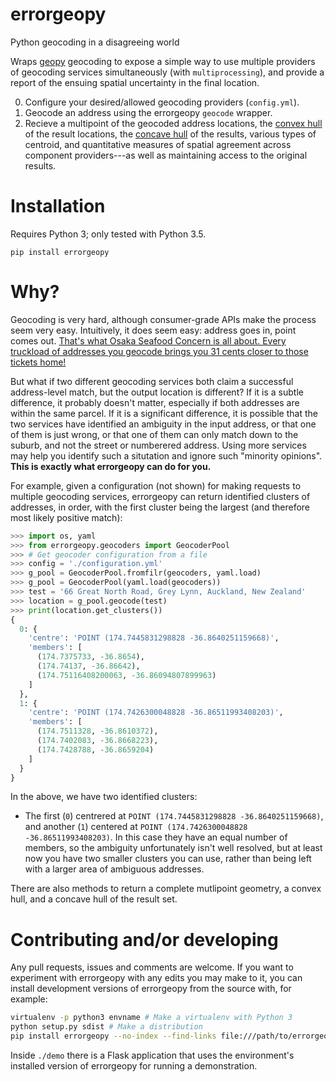 # errorgeopy
Python geocoding in a disagreeing world

Wraps [geopy](https://github.com/geopy/geopy) geocoding to expose a simple way to use multiple providers of geocoding services simultaneously (with `multiprocessing`), and provide a report of the ensuing spatial uncertainty in the final location.

0. Configure your desired/allowed geocoding providers (`config.yml`).
1. Geocode an address using the errorgeopy `geocode` wrapper.
2. Recieve a multipoint of the geocoded address locations, the [convex hull](http://scipy.github.io/devdocs/generated/scipy.spatial.ConvexHull.html) of the result locations, the [concave hull](http://blog.thehumangeo.com/2014/05/12/drawing-boundaries-in-python/) of the results, various types of centroid, and quantitative measures of spatial agreement across component providers---as well as maintaining access to the original results.

# Installation

Requires Python 3; only tested with Python 3.5.

`pip install errorgeopy`

# Why?

Geocoding is very hard, although consumer-grade APIs make the process seem very easy. Intuitively, it does seem easy: address goes in, point comes out. [That's what Osaka Seafood Concern is all about. Every truckload of addresses you geocode brings you 31 cents closer to those tickets home!](https://www.youtube.com/watch?v=cIosb69x9iI)

But what if two different geocoding services both claim a successful address-level match, but the output location is different? If it is a subtle difference, it probably doesn't matter, especially if both addresses are within the same parcel. If it is a significant difference, it is possible that the two services have identified an ambiguity in the input address, or that one of them is just wrong, or that one of them can only match down to the suburb, and not the street or numberered address. Using more services may help you identify such a situtation and ignore such "minority opinions". **This is exactly what errorgeopy can do for you.**

For example, given a configuration (not shown) for making requests to multiple geocoding services, errorgeopy can return identified clusters of addresses, in order, with the first cluster being the largest (and therefore most likely positive match):

```python
>>> import os, yaml
>>> from errorgeopy.geocoders import GeocoderPool
>>> # Get geocoder configuration from a file
>>> config = './configuration.yml'
>>> g_pool = GeocoderPool.fromfilr(geocoders, yaml.load)
>>> g_pool = GeocoderPool(yaml.load(geocoders))
>>> test = '66 Great North Road, Grey Lynn, Auckland, New Zealand'
>>> location = g_pool.geocode(test)
>>> print(location.get_clusters())
{
  0: {
    'centre': 'POINT (174.7445831298828 -36.8640251159668)',
    'members': [
      (174.7375733, -36.8654),
      (174.74137, -36.86642),
      (174.75116408200063, -36.86094807899963)
    ]
  },
  1: {
    'centre': 'POINT (174.7426300048828 -36.86511993408203)',
    'members': [
      (174.7511328, -36.8610372),
      (174.7402083, -36.8668223),
      (174.7428788, -36.8659204)
    ]
  }
}
```

<!-- TODO find a better example -->

In the above, we have two identified clusters:
- The first (`0`) centrered at `POINT (174.7445831298828 -36.8640251159668)`, and another (`1`) centered at `POINT (174.7426300048828 -36.86511993408203)`. In this case they have an equal number of members, so the ambiguity unfortunately isn't well resolved, but at least now you have two smaller clusters you can use, rather than being left with a larger area of ambiguous addresses.

There are also methods to return a complete mutlipoint geometry, a convex hull, and a concave hull of the result set.

# Contributing and/or developing

Any pull requests, issues and comments are welcome. If you want to experiment with errorgeopy with any edits you may make to it, you can install development versions of errorgeopy from the source with, for example:

```sh
virtualenv -p python3 envname # Make a virtualenv with Python 3
python setup.py sdist # Make a distribution
pip install errorgeopy --no-index --find-links file:///path/to/errorgeopy/dist/errorgeopy-X-X-X.tar.gz # Install version X-X-X from the archive you just made
```

Inside `./demo` there is a Flask application that uses the environment's installed version of errorgeopy for running a demonstration.
